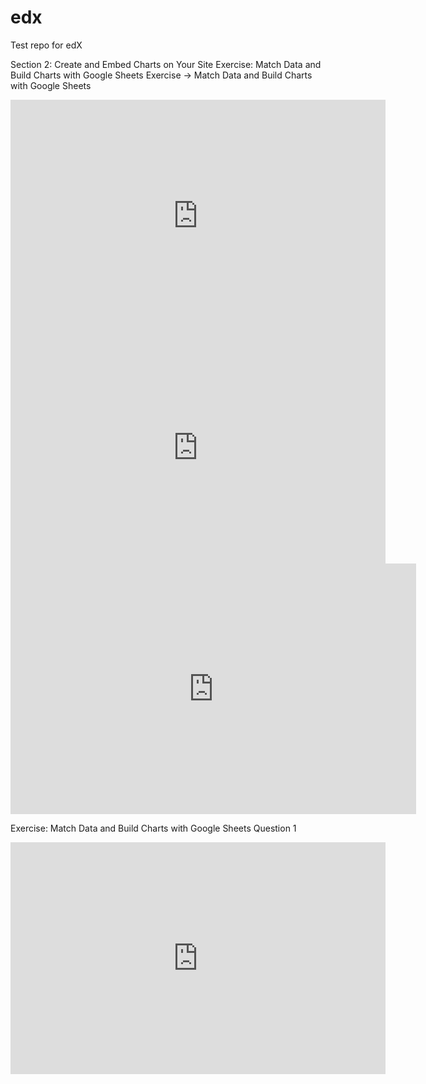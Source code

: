 # edx

Test repo for edX

 Section 2: Create and Embed Charts on Your Site Exercise: 
 Match Data and Build Charts with Google Sheets Exercise -> Match Data and Build Charts with Google Sheets


<iframe width="600" height="371" seamless frameborder="0" scrolling="no" src="https://docs.google.com/spreadsheets/d/e/2PACX-1vRvlQ2uBoIPhK3anYUQ4YGJCisO5N2z9Z5mqPW2dujhTW8yO7R-7Ogy_oR83oWOHXloxfs7povvePMz/pubchart?oid=1872829911&amp;format=interactive"></iframe> 


<iframe width="600" height="371" seamless frameborder="0" scrolling="no" src="https://docs.google.com/spreadsheets/d/e/2PACX-1vTVDHzNAtBLwCrURJVA9LB-b4OtK4_t2hL96ORUc2xWGa2gs68X6evW8rSNihXOuk7_27PR0KqhsNQU/pubchart?oid=289373298&amp;format=interactive"></iframe>


<iframe width="649" height="401" seamless frameborder="0" scrolling="no" src="https://docs.google.com/spreadsheets/d/e/2PACX-1vSTy18Mf8pTp43gUGkhHA0gAlevqHoblAlCcnq8IKBfmUUwiYDjJSXMJM8VGRHzNGUp1CKpeYCDD9Rj/pubchart?oid=307057605&amp;format=interactive"></iframe>


Exercise: Match Data and Build Charts with Google Sheets												Question 1

<iframe width="600" height="371" seamless frameborder="0" scrolling="no" src="https://docs.google.com/spreadsheets/d/e/2PACX-1vQO4tloYLFncL1A0I7ZUicJyI4isCQg0UyOofxLMBG7k0ZEMLhM36uua1aU95lejd9GT7VI4eJLZX5p/pubchart?oid=800261114&amp;format=interactive"></iframe>

